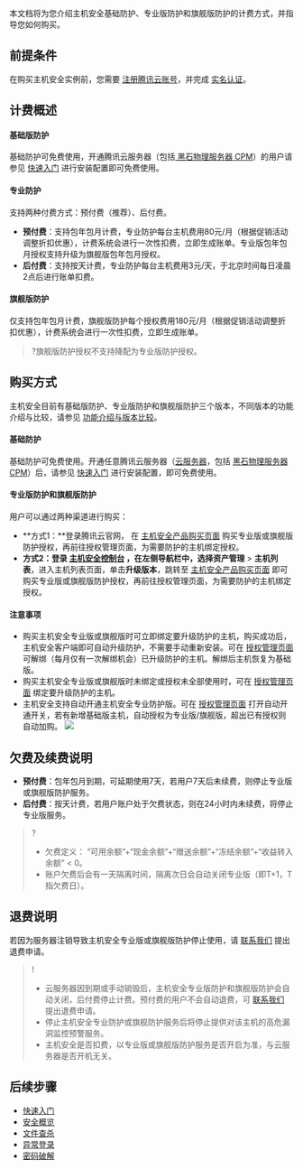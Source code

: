 本文档将为您介绍主机安全基础防护、专业版防护和旗舰版防护的计费方式，并指导您如何购买。

## 前提条件
在购买主机安全实例前，您需要 [注册腾讯云账号](https://cloud.tencent.com/document/product/378/17985)，并完成 [实名认证](https://cloud.tencent.com/document/product/378/3629)。

## 计费概述
#### 基础版防护
基础防护可免费使用，开通腾讯云服务器（包括[ 黑石物理服务器 CPM](https://cloud.tencent.com/document/product/386/13349)）的用户请参见 [快速入门](https://cloud.tencent.com/document/product/296/12236) 进行安装配置即可免费使用。

#### 专业防护
支持两种付费方式：预付费（推荐）、后付费。
- **预付费**：支持包年包月计费，专业防护每台主机费用80元/月（根据促销活动调整折扣优惠），计费系统会进行一次性扣费，立即生成账单。专业版包年包月授权支持升级为旗舰版包年包月授权。
- **后付费**：支持按天计费，专业防护每台主机费用3元/天，于北京时间每日凌晨2点后进行账单扣费。

#### 旗舰版防护
仅支持包年包月计费，旗舰版防护每个授权费用180元/月（根据促销活动调整折扣优惠），计费系统会进行一次性扣费，立即生成账单。
>?旗舰版防护授权不支持降配为专业版防护授权。

## 购买方式
主机安全目前有基础版防护、专业版防护和旗舰版防护三个版本，不同版本的功能介绍与比较，请参见 [功能介绍与版本比较](https://cloud.tencent.com/document/product/296/2222)。

#### 基础防护
基础防护可免费使用。开通任意腾讯云服务器（[云服务器](https://console.cloud.tencent.com/cvm/overview)，包括 [黑石物理服务器 CPM](https://cloud.tencent.com/document/product/386/13349)）后，请参见 [快速入门](https://cloud.tencent.com/document/product/296/12236) 进行安装配置，即可免费使用。

#### 专业版防护和旗舰版防护
用户可以通过两种渠道进行购买：
- **方式1：**登录腾讯云官网， 在 [主机安全产品购买页面](https://buy.cloud.tencent.com/yunjing) 购买专业版或旗舰版防护授权，再前往授权管理页面，为需要防护的主机绑定授权。
- **方式2：**登录 [主机安全控制台](https://console.cloud.tencent.com/cwp) ，在左侧导航栏中，选择**资产管理** > **主机列表**，进入主机列表页面，单击**升级版本**，跳转至 [主机安全产品购买页面](https://buy.cloud.tencent.com/yunjing) 即可购买专业版或旗舰版防护授权，再前往授权管理页面，为需要防护的主机绑定授权。

#### 注意事项 
- 购买主机安全专业版或旗舰版时可立即绑定要升级防护的主机，购买成功后，主机安全客户端即可自动升级防护，不需要手动重新安装。可在 [授权管理页面](https://console.cloud.tencent.com/cwp/setting/authorize) 可解绑（每月仅有一次解绑机会）已升级防护的主机。解绑后主机恢复为基础版。
- 购买主机安全专业版或旗舰版时未绑定或授权未全部使用时，可在 [授权管理页面](https://console.cloud.tencent.com/cwp/setting/authorize) 绑定要升级防护的主机。
- 主机安全支持自动开通主机安全专业防护版。可在 [授权管理页面](https://console.cloud.tencent.com/cwp/setting/authorize) 打开自动开通开关，若有新增基础版主机，自动授权为专业版/旗舰版，超出已有授权则自动加购。
![](https://qcloudimg.tencent-cloud.cn/raw/d4d985ca7d3a997b8a4609bd372c0006.png)

## 欠费及续费说明
- **预付费**：包年包月到期，可延期使用7天，若用户7天后未续费，则停止专业版或旗舰版防护服务。
- **后付费**：按天计费，若用户账户处于欠费状态，则在24小时内未续费，将停止专业版服务。

>?
>- 欠费定义： “可用余额”+“现金余额”+“赠送余额”+“冻结余额”+“收益转入余额” < 0。
>- 账户欠费后会有一天隔离时间，隔离次日会自动关闭专业版（即T+1，T指欠费日）。

## 退费说明
若因为服务器注销导致主机安全专业版或旗舰版防护停止使用，请 [联系我们](https://cloud.tencent.com/act/event/connect-service) 提出退费申请。
>!
>- 云服务器因到期或手动销毁后，主机安全专业版防护和旗舰版防护会自动关闭，后付费停止计费。预付费的用户不会自动退费，可 [联系我们](https://cloud.tencent.com/act/event/connect-service) 提出退费申请。
>- 停止主机安全专业防护或旗舰防护服务后将停止提供对该主机的高危漏洞监控预警服务。
>- 主机安全是否扣费，以专业版或旗舰版防护服务是否开启为准，与云服务器是否开机无关。


## 后续步骤
- [快速入门](https://cloud.tencent.com/document/product/296/12236)
- [安全概览](https://cloud.tencent.com/document/product/296/41219)
- [文件查杀](https://cloud.tencent.com/document/product/296/13008)
- [异常登录](https://cloud.tencent.com/document/product/296/13643)
- [密码破解](https://cloud.tencent.com/document/product/296/42730)

